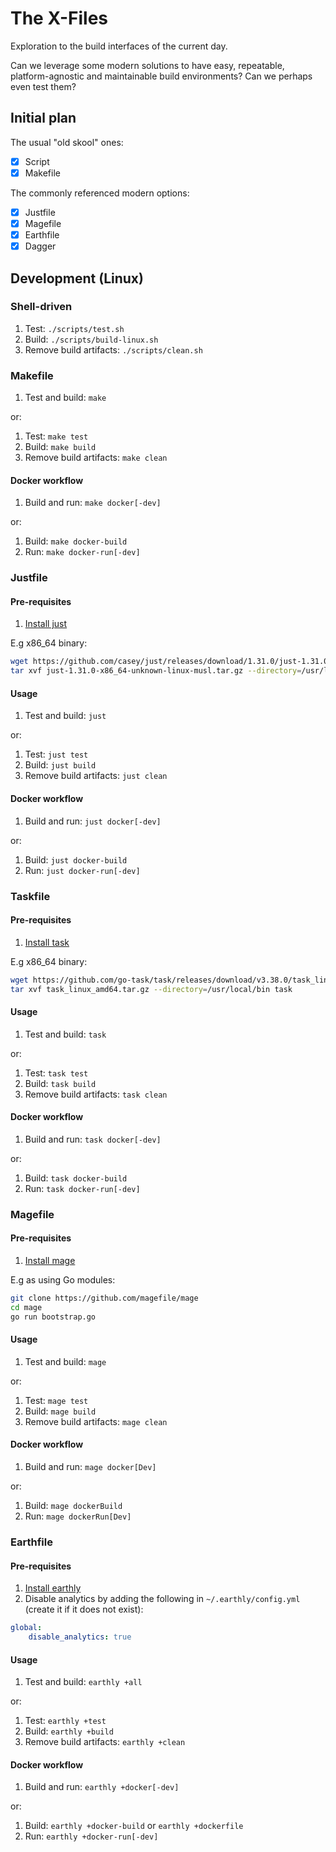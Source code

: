# The X-Files

Exploration to the build interfaces of the current day.

Can we leverage some modern solutions to have easy, repeatable, platform-agnostic and maintainable
build environments? Can we perhaps even test them?

## Initial plan

The usual "old skool" ones:

- [x] Script
- [x] Makefile

The commonly referenced modern options:

- [x] Justfile
- [x] Magefile
- [x] Earthfile
- [x] Dagger

## Development (Linux)

### Shell-driven

1. Test: `./scripts/test.sh`
2. Build: `./scripts/build-linux.sh`
3. Remove build artifacts: `./scripts/clean.sh`

### Makefile

1. Test and build: `make`

or:

1. Test: `make test`
2. Build: `make build`
3. Remove build artifacts: `make clean`

#### Docker workflow

1. Build and run: `make docker[-dev]`

or:

1. Build: `make docker-build`
2. Run: `make docker-run[-dev]`

### Justfile

#### Pre-requisites

1. [Install just](https://github.com/casey/just/tree/master?tab=readme-ov-file#installation)

E.g x86_64 binary:

```sh
wget https://github.com/casey/just/releases/download/1.31.0/just-1.31.0-x86_64-unknown-linux-musl.tar.gz
tar xvf just-1.31.0-x86_64-unknown-linux-musl.tar.gz --directory=/usr/local/bin just
```

#### Usage

1. Test and build: `just`

or:

1. Test: `just test`
2. Build: `just build`
3. Remove build artifacts: `just clean`

#### Docker workflow

1. Build and run: `just docker[-dev]`

or:

1. Build: `just docker-build`
2. Run: `just docker-run[-dev]`

### Taskfile

#### Pre-requisites

1. [Install task](https://taskfile.dev/installation/)

E.g x86_64 binary:

```sh
wget https://github.com/go-task/task/releases/download/v3.38.0/task_linux_amd64.tar.gz
tar xvf task_linux_amd64.tar.gz --directory=/usr/local/bin task
```

#### Usage

1. Test and build: `task`

or:

1. Test: `task test`
2. Build: `task build`
3. Remove build artifacts: `task clean`

#### Docker workflow

1. Build and run: `task docker[-dev]`

or:

1. Build: `task docker-build`
2. Run: `task docker-run[-dev]`

### Magefile

#### Pre-requisites

1. [Install mage](https://magefile.org/)

E.g as using Go modules:

```sh
git clone https://github.com/magefile/mage
cd mage
go run bootstrap.go
```

#### Usage

1. Test and build: `mage`

or:

1. Test: `mage test`
2. Build: `mage build`
3. Remove build artifacts: `mage clean`

#### Docker workflow

1. Build and run: `mage docker[Dev]`

or:

1. Build: `mage dockerBuild`
2. Run: `mage dockerRun[Dev]`

### Earthfile

#### Pre-requisites

1. [Install earthly](https://earthly.dev/get-earthly)
2. Disable analytics by adding the following in `~/.earthly/config.yml` (create it if it does not exist):

```yml
global:
    disable_analytics: true
```

#### Usage

1. Test and build: `earthly +all`

or:

1. Test: `earthly +test`
2. Build: `earthly +build`
3. Remove build artifacts: `earthly +clean`

#### Docker workflow

1. Build and run: `earthly +docker[-dev]`

or:

1. Build: `earthly +docker-build` or `earthly +dockerfile`
2. Run: `earthly +docker-run[-dev]`

